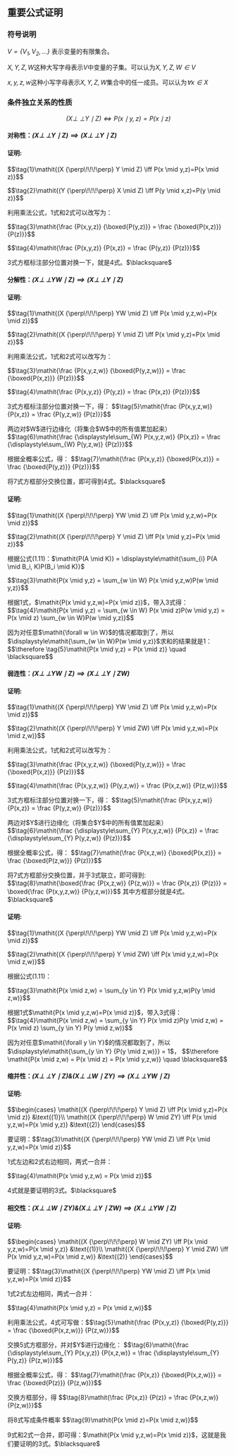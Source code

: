 ## 重要公式证明

### 符号说明

$\mathit{V = \{V_1, V_2, \dots\}}$ 表示变量的有限集合。

$\mathit{X, Y, Z, W}$这种大写字母表示$\mathit{V}$中变量的子集。可以认为$\mathit{X, Y, Z, W \in V}$

$\mathit{x, y, z, w}$这种小写字母表示$\mathit{X, Y, Z, W}$集合中的任一成员。可以认为$\mathit{\forall x \in X}$

### 条件独立关系的性质

$$
\tag{1}\mathit{(X {\perp\!\!\!\perp} Y \mid Z) \iff P(x \mid y,z)=P(x \mid z)}
$$



#### 对称性：$\mathit{(X {\perp\!\!\!\perp} Y \mid Z) \implies (X {\perp\!\!\!\perp} Y \mid Z)}$

<div class="alert alert-success" role="alert">
  <h4 class="alert-heading">证明:</h4>
    <p>$$\tag{1}\mathit{(X {\perp\!\!\!\perp} Y \mid Z) \iff P(x \mid y,z)=P(x \mid z)}$$</p>
    <p>$$\tag{2}\mathit{(Y {\perp\!\!\!\perp} X \mid Z) \iff P(y \mid x,z)=P(y \mid z)}$$</p>
	<p>利用乘法公式，1式和2式可以改写为：</p>
    <p>$$\tag{3}\mathit{\frac {P(x,y,z)} {\boxed{P(y,z)}} = \frac {\boxed{P(x,z)}} {P(z)}}$$</p>
    <p>$$\tag{4}\mathit{\frac {P(x,y,z)} {P(x,z)} = \frac {P(y,z)} {P(z)}}$$</p>
    <p>
        3式方框标注部分位置对换一下，就是4式。$\blacksquare$
    </p>
</div>
<p></p>

#### 分解性：$\mathit{(X {\perp\!\!\!\perp} YW \mid Z) \implies (X {\perp\!\!\!\perp} Y \mid Z)}$

<div class="alert alert-success" role="alert">
  <h4 class="alert-heading">证明:</h4>
    <p>$$\tag{1}\mathit{(X {\perp\!\!\!\perp} YW \mid Z) \iff P(x \mid y,z,w)=P(x \mid z)}$$</p>
    <p>$$\tag{2}\mathit{(X {\perp\!\!\!\perp} Y \mid Z) \iff P(x \mid y,z)=P(x \mid z)}$$</p>
	<p>利用乘法公式，1式和2式可以改写为：</p>
    <p>$$\tag{3}\mathit{\frac {P(x,y,z,w)} {\boxed{P(y,z,w)}} = \frac {\boxed{P(x,z)}} {P(z)}}$$</p>
    <p>$$\tag{4}\mathit{\frac {P(x,y,z)} {P(y,z)} = \frac {P(x,z)} {P(z)}}$$</p>
    <p>3式方框标注部分位置对换一下，得：
        $$\tag{5}\mathit{\frac {P(x,y,z,w)} {P(x,z)} = \frac {P(y,z,w)} {P(z)}}$$
    </p>
    <p>
        两边对$W$进行边缘化（将集合$W$中的所有值累加起来）
        $$\tag{6}\mathit{\frac {\displaystyle\sum_{W} P(x,y,z,w)} {P(x,z)} = \frac {\displaystyle\sum_{W} P(y,z,w)} {P(z)}}$$
    </p>
    <p>
        根据全概率公式，得：
        $$\tag{7}\mathit{\frac {P(x,y,z)} {\boxed{P(x,z)}} = \frac {\boxed{P(y,z)}} {P(z)}}$$
    </p>
    <p>
        将7式方框部分交换位置，即可得到4式。$\blacksquare$
    </p>
</div>
<p></p>

<div class="alert alert-success" role="alert">
  <h4 class="alert-heading">证明:</h4>
    <p>$$\tag{1}\mathit{(X {\perp\!\!\!\perp} YW \mid Z) \iff P(x \mid y,z,w)=P(x \mid z)}$$</p>
    <p>$$\tag{2}\mathit{(X {\perp\!\!\!\perp} Y \mid Z) \iff P(x \mid y,z)=P(x \mid z)}$$</p>
	<p>根据公式(1.11)：$\mathit{P(A \mid K)} = \displaystyle\mathit{\sum_{i} P(A \mid B_i, K)P(B_i \mid K)}$</p>
    <p>$$\tag{3}\mathit{P(x \mid y,z) = \sum_{w \in W} P(x \mid y,z,w)P(w \mid y,z)}$$</p>
    <p>根据1式，$\mathit{P(x \mid y,z,w)=P(x \mid z)}$，带入3式得：
        $$\tag{4}\mathit{P(x \mid y,z) = \sum_{w \in W} P(x \mid z)P(w \mid y,z) = P(x \mid z) \sum_{w \in W}P(w \mid y,z)}$$
    </p>
    <p>
        因为对任意$\mathit{\forall w \in W}$的情况都取到了，所以$\displaystyle\mathit{\sum_{w \in W}P(w \mid y,z)}$求和的结果就是1：
        $$\therefore \tag{5}\mathit{P(x \mid y,z) = P(x \mid z)} \quad \blacksquare$$
    </p>
</div>
<p></p>

#### 弱连性：$\mathit{(X {\perp\!\!\!\perp} Y W\mid Z) \implies (X {\perp\!\!\!\perp} Y \mid ZW)}$

<div class="alert alert-success" role="alert">
  <h4 class="alert-heading">证明:</h4>
    <p>$$\tag{1}\mathit{(X {\perp\!\!\!\perp} YW \mid Z) \iff P(x \mid y,z,w)=P(x \mid z)}$$</p>
    <p>$$\tag{2}\mathit{(X {\perp\!\!\!\perp} Y \mid ZW) \iff P(x \mid y,z,w)=P(x \mid z,w)}$$</p>
	<p>利用乘法公式，1式和2式可以改写为：</p>
    <p>$$\tag{3}\mathit{\frac {P(x,y,z,w)} {\boxed{P(y,z,w)}} = \frac {\boxed{P(x,z)}} {P(z)}}$$</p>
    <p>$$\tag{4}\mathit{\frac {P(x,y,z,w)} {P(y,z,w)} = \frac {P(x,z,w)} {P(z,w)}}$$</p>
    <p>3式方框标注部分位置对换一下，得：
        $$\tag{5}\mathit{\frac {P(x,y,z,w)} {P(x,z)} = \frac {P(y,z,w)} {P(z)}}$$
    </p>
    <p>
        两边对$Y$进行边缘化（将集合$Y$中的所有值累加起来）
        $$\tag{6}\mathit{\frac {\displaystyle\sum_{Y} P(x,y,z,w)} {P(x,z)} = \frac {\displaystyle\sum_{Y} P(y,z,w)} {P(z)}}$$
    </p>
    <p>
        根据全概率公式，得：
        $$\tag{7}\mathit{\frac {P(x,z,w)} {\boxed{P(x,z)}} = \frac {\boxed{P(z,w)}} {P(z)}}$$
    </p>
    <p>
        将7式方框部分交换位置，并于3式联立，即可得到:
        $$\tag{8}\mathit{\boxed{\frac {P(x,z,w)} {P(z,w)}} = \frac {P(x,z)} {P(z)}} = \boxed{\frac {P(x,y,z,w)} {P(y,z,w)}}$$
        其中方框部分就是4式。$\blacksquare$
    </p>
</div>
<p></p>

<div class="alert alert-success" role="alert">
  <h4 class="alert-heading">证明:</h4>
    <p>$$\tag{1}\mathit{(X {\perp\!\!\!\perp} YW \mid Z) \iff P(x \mid y,z,w)=P(x \mid z)}$$</p>
    <p>$$\tag{2}\mathit{(X {\perp\!\!\!\perp} Y \mid ZW) \iff P(x \mid y,z,w)=P(x \mid z,w)}$$</p>
	<p>根据公式(1.11)：</p>
    <p>$$\tag{3}\mathit{P(x \mid z,w) = \sum_{y \in Y} P(x \mid y,z,w)P(y \mid z,w)}$$</p>
    <p>根据1式$\mathit{P(x \mid y,z,w)=P(x \mid z)}$，带入3式得：
        $$\tag{4}\mathit{P(x \mid z,w) = \sum_{y \in Y} P(x \mid z)P(y \mid z,w) = P(x \mid z) \sum_{y \in Y} P(y \mid z,w)}$$
    </p>
    <p>
        因为对任意$\mathit{\forall y \in Y}$的情况都取到了，所以$\displaystyle\mathit{\sum_{y \in Y} {P(y \mid z,w)}} = 1$，
        $$\therefore \mathit{P(x \mid z,w) = P(x \mid z) = P(x \mid y,z,w)} \quad \blacksquare$$
    </p>
</div>
<p></p>

#### 缩并性：$\mathit{(X {\perp\!\!\!\perp} Y \mid Z) \& (X {\perp\!\!\!\perp} W \mid ZY) \implies (X {\perp\!\!\!\perp} YW \mid Z)}$

<div class="alert alert-success" role="alert">
  <h4 class="alert-heading">证明:</h4>
    <p>
        $$\begin{cases} \mathit{(X {\perp\!\!\!\perp} Y \mid Z) \iff P(x \mid y,z)=P(x \mid z)}  &\text{(1)}\\ \mathit{(X {\perp\!\!\!\perp} W \mid ZY) \iff P(x \mid y,z,w)=P(x \mid y,z)} &\text{(2)} \end{cases}$$
    </p>
    <p>要证明：$$\tag{3}\mathit{(X {\perp\!\!\!\perp} YW \mid Z) \iff P(x \mid y,z,w)=P(x \mid z)}$$</p>
	<p>1式左边和2式右边相同，两式一合并：</p>
    <p>$$\tag{4}\mathit{P(x \mid y,z,w) = P(x \mid z)}$$</p>
    <p>4式就是要证明的3式。$\blacksquare$</p>
</div>
<p></p>

#### 相交性：$\mathit{(X {\perp\!\!\!\perp} W \mid ZY) \& (X {\perp\!\!\!\perp} Y \mid ZW) \implies (X {\perp\!\!\!\perp} YW \mid Z)}$

<div class="alert alert-success" role="alert">
  <h4 class="alert-heading">证明:</h4>
    <p>
        $$\begin{cases} \mathit{(X {\perp\!\!\!\perp} W \mid ZY) \iff P(x \mid y,z,w)=P(x \mid y,z)}  &\text{(1)}\\ \mathit{(X {\perp\!\!\!\perp} Y \mid ZW) \iff P(x \mid y,z,w)=P(x \mid z,w)} &\text{(2)} \end{cases}$$
    </p>
    <p>要证明：$$\tag{3}\mathit{(X {\perp\!\!\!\perp} YW \mid Z) \iff P(x \mid y,z,w)=P(x \mid z)}$$</p>
	<p>1式2式左边相同，两式一合并：</p>
    <p>$$\tag{4}\mathit{P(x \mid y,z) = P(x \mid z,w)}$$</p>
    <p>利用乘法公式，4式可写做：$$\tag{5}\mathit{\frac {P(x,y,z)} {\boxed{P(y,z)}} = \frac {\boxed{P(x,z,w)}} {P(z,w)}}$$</p>
    <p>交换5式方框部分，并对$Y$进行边缘化：
        $$\tag{6}\mathit{\frac {\displaystyle\sum_{Y} P(x,y,z)} {P(x,z,w)} = \frac {\displaystyle\sum_{Y} P(y,z)} {P(z,w)}}$$
    </p>
    <p>根据全概率公式，得：
        $$\tag{7}\mathit{\frac {P(x,z)} {\boxed{P(x,z,w)}} = \frac {\boxed{P(z)}} {P(z,w)}}$$
    </p>
    <p>交换方框部分，得
        $$\tag{8}\mathit{\frac {P(x,z)} {P(z)} = \frac {P(x,z,w)} {P(z,w)}}$$
    </p>
    <p>将8式写成条件概率
        $$\tag{9}\mathit{P(x \mid z)=P(x \mid z,w)}$$
    </p>
    <p>9式和2式一合并，即可得：$\mathit{P(x \mid y,z,w)=P(x \mid z)}$，这就是我们要证明的3式。$\blacksquare$</p>
</div>